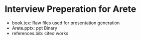 # Interview Preperation for Arete
- book.tex: Raw files used for presentation generation
- Arete.pptx: ppt Binary
- references.bib: cited works